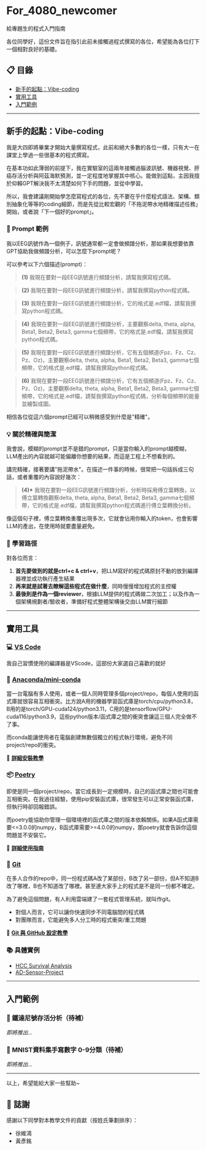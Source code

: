 # For_4080_newcomer

給專題生的程式入門指南

各位同學好，這份文件旨在指引此前未接觸過程式撰寫的各位，希望能為各位打下一個相對良好的基礎。

## 📋 目錄

- [新手的起點：Vibe-coding](#新手的起點vibe-coding)
- [實用工具](#實用工具)
- [入門範例](#入門範例)

---

## 新手的起點：Vibe-coding

我是大四即將畢業才開始大量撰寫程式，此前和絕大多數的各位一樣，只有大一在課堂上學過一些很基本的程式撰寫。

在基本功如此薄弱的前提下，我在實驗室的這兩年接觸過腦波訊號、機器視覺、肝癌存活分析與阿茲海默預測，並一定程度地掌握其中核心。能做到這點，主因我擅於仰賴GPT解決我不太清楚如何下手的問題，並從中學習。

所以，我會建議剛開始學怎麼寫程式的各位，先不要在乎什麼程式語法、架構、類別抽象化等等的coding細節，而是先從比較宏觀的「不拖泥帶水地精確描述任務」開始，或者說「下一個好的prompt」。

### 📝 Prompt 範例

我以EEG訊號作為一個例子，訊號通常都一定會做頻譜分析，那如果我想要依靠GPT協助我做頻譜分析，可以怎麼下prompt呢？

可以參考以下六個描述(prompt)：

> **(1)** 我現在要對一段EEG訊號進行頻譜分析，請幫我撰寫程式碼。

> **(2)** 我現在要對一段EEG訊號進行頻譜分析，請幫我撰寫python程式碼。

> **(3)** 我現在要對一段EEG訊號進行頻譜分析，它的格式是.edf檔，請幫我撰寫python程式碼。

> **(4)** 我現在要對一段EEG訊號進行頻譜分析，主要觀察delta, theta, alpha, Beta1, Beta2, Beta3, gamma七個頻帶，它的格式是.edf檔，請幫我撰寫python程式碼。

> **(5)** 我現在要對一段EEG訊號進行頻譜分析，它有五個頻道(Fpz、Fz、Cz、Pz、Oz)，主要觀察delta, theta, alpha, Beta1, Beta2, Beta3, gamma七個頻帶，它的格式是.edf檔，請幫我撰寫python程式碼。

> **(6)** 我現在要對一段EEG訊號進行頻譜分析，它有五個頻道(Fpz、Fz、Cz、Pz、Oz)，主要觀察delta, theta, alpha, Beta1, Beta2, Beta3, gamma七個頻帶，它的格式是.edf檔，請幫我撰寫python程式碼，分析每個頻帶的能量並繪製成圖。

相信各位從這六個prompt已經可以稍微感受到什麼是"精確"。

### 💡 關於精確與簡潔

我會說，模糊的prompt並不是錯的prompt，只是當你輸入的prompt越模糊，LLM產出的內容就越可能偏離你想要的結果，而這是工程上不想看到的。

講完精確，接著要講"拖泥帶水"。在描述一件事的時候，很常把一句話拆成三句話，或者重覆的內容說好幾次：

> **(4)\*** 我現在要對一段EEG訊號進行頻譜分析，分析時採用傅立葉轉換，以傅立葉轉換觀察delta, theta, alpha, Beta1, Beta2, Beta3, gamma七個頻帶，它的格式是.edf檔，請幫我撰寫python程式碼進行傅立葉轉換分析。

像這個句子裡，傅立葉轉換重覆出現多次，它就會佔用你輸入的token，也會影響LLM的產出，在使用時就要盡量避免。

### 🎯 學習路徑

對各位而言：
1. **首先要做到的就是ctrl+c & ctrl+v**，把LLM寫好的程式碼原封不動的放到編譯器裡並成功執行產生結果
2. **再來就是試著去瞭解這些程式在做什麼**，同時慢慢增加程式的主控權
3. **最後則是作為一個reviewer**，根據LLM提供的程式碼做二次加工；以及作為一個架構規劃者/驗收者，準備好程式整體架構後交由LLM實行細節

---

## 實用工具

### 💻 [VS Code](https://code.visualstudio.com/)
我自己習慣使用的編譯器是VScode，這部份大家選自己喜歡的就好

### 🐍 [Anaconda/mini-conda](./conda/README.md)
當一台電腦有多人使用，或者一個人同時管理多個project/repo，每個人使用的函式庫就很容易互相衝突。比方說A用的機器學習函式庫是torch/cpu/python3.8，B用的是torch/GPU-cuda124/python3.11，C用的是tensorflow/GPU-cuda116/python3.9，這些python版本/函式庫之間的衝突會讓這三個人完全做不了事。

而conda能讓使用者在電腦創建無數個獨立的程式執行環境，避免不同project/repo的衝突。

📖 **[詳細安裝教學](./conda/README.md)**

### 📦 [Poetry](./poetry/README.md)
即使是同一個project/repo，當它成長到一定規模時，自己的函式庫之間也可能會互相衝突。在我過往經驗，使用pip安裝函式庫，很常發生可以正常安裝函式庫，但執行時卻回報錯誤。

而poetry能協助你管理一個環境裡的函式庫之間的版本依賴關係。如果A函式庫需要<=3.0.0的numpy，B函式庫需要>=4.0.0的numpy，那poetry就會告訴你這個問題並不安裝它。

📖 **[詳細使用指南](./poetry/README.md)**

### 🔧 [Git](./git/README.md)
在多人合作的repo中，同一份程式碼A改了某部份，B改了另一部份，但A不知道B改了哪裡，B也不知道改了哪裡。甚至連大家手上的程式是不是同一份都不確定。

為了避免這個問題，有人利用雲端建了一套程式管理系統，就叫作git。
- 對個人而言，它可以讓你快速同步不同電腦間的程式碼
- 對團隊而言，它能避免多人分工時的程式衝突/重工問題

📖 **[Git 與 GitHub 設定教學](./git/README.md)**

### 📚 具體實例
- [HCC Survival Analysis](https://github.com/a7266165/HCC_Survival_Analysis)
- [AD-Sensor-Project](https://github.com/a7266165/AD-Sensor-Project)

---

## 入門範例

### 🚧 鐵達尼號存活分析（待補）
_即將推出..._

### 🚧 MNIST資料集手寫數字 0-9分類（待補）
_即將推出..._

---

以上，希望能給大家一些幫助~

## 🙏 誌謝

感謝以下同學對本教學文件的貢獻（按姓氏筆劃排序）：
- 徐維鴻
- 黃彥銘
